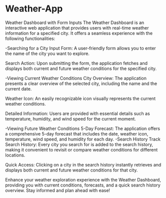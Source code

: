 # Weather-App
 Weather Dashboard with Form Inputs
The Weather Dashboard is an interactive web application that provides users with real-time weather information for a specified city. It offers a seamless experience with the following functionalities:

-Searching for a City
Input Form: A user-friendly form allows you to enter the name of the city you want to explore.

Search Action: Upon submitting the form, the application fetches and displays both current and future weather conditions for the specified city.

-Viewing Current Weather Conditions
City Overview: The application presents a clear overview of the selected city, including the name and the current date.

Weather Icon: An easily recognizable icon visually represents the current weather conditions.

Detailed Information: Users are provided with essential details such as temperature, humidity, and wind speed for the current moment.

-Viewing Future Weather Conditions
5-Day Forecast: The application offers a comprehensive 5-day forecast that includes the date, weather icon, temperature, wind speed, and humidity for each day.
-Search History
Track Search History: Every city you search for is added to the search history, making it convenient to revisit or compare weather conditions for different locations.

Quick Access: Clicking on a city in the search history instantly retrieves and displays both current and future weather conditions for that city.

Enhance your weather exploration experience with the Weather Dashboard, providing you with current conditions, forecasts, and a quick search history overview. Stay informed and plan ahead with ease!




